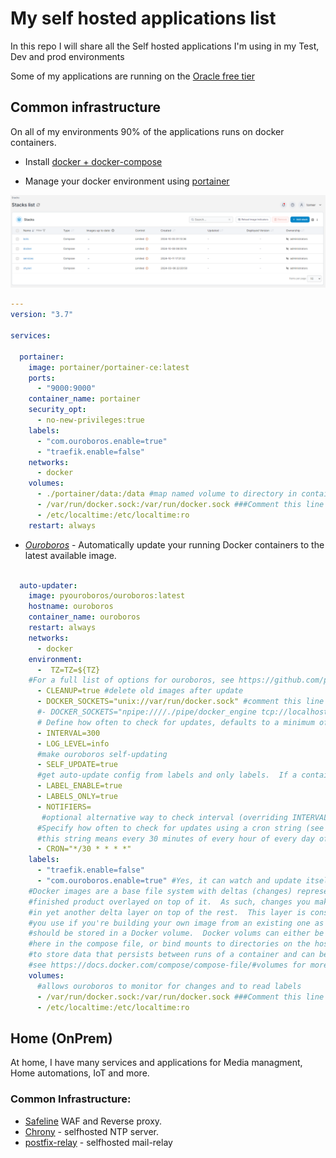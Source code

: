 # My self hosted applications list
In this repo I will share all the Self hosted applications I'm using in my Test, Dev and prod environments

Some of my applications are running on the [Oracle free tier](https://medium.com/@tomer.klein/oracle-free-tier-a-robust-and-complimentary-server-solution-lifetime-access-b09a6570092e)



## Common infrastructure
On all of my environments 90% of the applications runs on docker containers.

* Install [docker + docker-compose](https://medium.com/@tomer.klein/step-by-step-tutorial-installing-docker-and-docker-compose-on-ubuntu-a98a1b7aaed0)

* Manage your docker environment using [portainer](https://www.portainer.io/)

![alt text](images/portainer.png)


```yaml
---
version: "3.7"

services:

  portainer:
    image: portainer/portainer-ce:latest
    ports:
      - "9000:9000"
    container_name: portainer
    security_opt:
      - no-new-privileges:true
    labels:
      - "com.ouroboros.enable=true"
      - "traefik.enable=false"
    networks:
      - docker
    volumes:
      - ./portainer/data:/data #map named volume to directory in container
      - /var/run/docker.sock:/var/run/docker.sock ###Comment this line out in Windows
      - /etc/localtime:/etc/localtime:ro
    restart: always
```

* [*Ouroboros*](https://github.com/pyouroboros/ouroboros) - Automatically update your running Docker containers to the latest available image.

```yaml

  auto-updater:
    image: pyouroboros/ouroboros:latest
    hostname: ouroboros
    container_name: ouroboros
    restart: always
    networks:
      - docker
    environment:
      -  TZ=TZ=${TZ}
    #For a full list of options for ouroboros, see https://github.com/pyouroboros/ouroboros/wiki/Usage
      - CLEANUP=true #delete old images after update
      - DOCKER_SOCKETS="unix://var/run/docker.sock" #comment this line out on windows
      #- DOCKER_SOCKETS="npipe:////./pipe/docker_engine tcp://localhost:2375" #uncomment this line on windows
      # Define how often to check for updates, defaults to a minimum of 300 (30 seconds)
      - INTERVAL=300
      - LOG_LEVEL=info
      #make ouroboros self-updating
      - SELF_UPDATE=true
      #get auto-update config from labels and only labels.  If a container is not labeled to auto update, don't autoupdate
      - LABEL_ENABLE=true
      - LABELS_ONLY=true
      - NOTIFIERS=
       #optional alternative way to check interval (overriding INTERVAL)
      #Specify how often to check for updates using a cron string (see https://devhints.io/cron)
      #this string means every 30 minutes of every hour of every day of every month at every day of the week
      - CRON="*/30 * * * *"
    labels:
      - "traefik.enable=false"
      - "com.ouroboros.enable=true" #Yes, it can watch and update itself
    #Docker images are a base file system with deltas (changes) representing the steps to go from a base to the
    #finished product overlayed on top of it.  As such, changes you make to data in an image is really happening
    #in yet another delta layer on top of the rest.  This layer is considered temporary and really only something
    #you use if you're building your own image from an existing one as a base.  Any data you need to persist
    #should be stored in a Docker volume.  Docker volums can either be named storage locations that can be defined
    #here in the compose file, or bind mounts to directories on the host machine both of which you can use
    #to store data that persists between runs of a container and can be shared between multipe containers.
    #see https://docs.docker.com/compose/compose-file/#volumes for more information
    volumes:
      #allows ouroboros to monitor for changes and to read labels
      - /var/run/docker.sock:/var/run/docker.sock ###Comment this line out in Windows
      - /etc/localtime:/etc/localtime:ro

```


## Home (OnPrem)
At home, I have many services and applications for Media managment, Home automations, IoT and more.

### Common Infrastructure:
* [Safeline](https://github.com/chaitin/SafeLine) WAF and Reverse proxy.
* [Chrony](https://github.com/dockur/chrony) - selfhosted NTP server.
* [postfix-relay](https://medium.com/@tomer.klein/ntp-server-on-docker-keeping-your-devices-in-perfect-sync-2d2447b1d039) - selfhosted mail-relay
